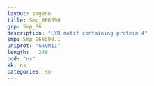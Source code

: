 ```yaml
---
layout: smgene
title: Smp_066590
grp: Smp_06
description: "LYR motif containing protein 4"
smp: Smp_066590.1
uniprot: "G4VM11"
length:   249
cdd: "ns"
kk: ns
categories: sm
---
```

